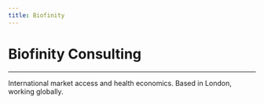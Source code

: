 ```yaml
---
title: Biofinity
---
```

# Biofinity Consulting
- - -
International market access and health economics. Based in London, working globally.

